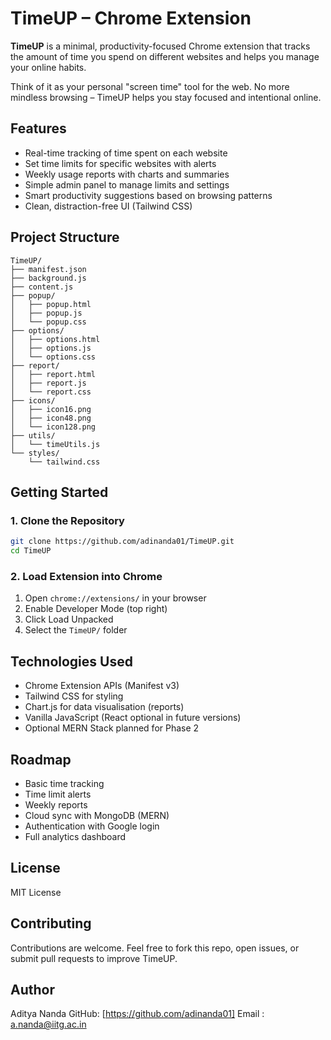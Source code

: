 
# TimeUP – Chrome Extension

**TimeUP** is a minimal, productivity-focused Chrome extension that tracks the amount of time you spend on different websites and helps you manage your online habits.

Think of it as your personal "screen time" tool for the web. No more mindless browsing – TimeUP helps you stay focused and intentional online.

## Features

- Real-time tracking of time spent on each website
- Set time limits for specific websites with alerts
- Weekly usage reports with charts and summaries
- Simple admin panel to manage limits and settings
- Smart productivity suggestions based on browsing patterns
- Clean, distraction-free UI (Tailwind CSS)

## Project Structure

```
TimeUP/
├── manifest.json
├── background.js
├── content.js
├── popup/
│   ├── popup.html
│   ├── popup.js
│   └── popup.css
├── options/
│   ├── options.html
│   ├── options.js
│   └── options.css
├── report/
│   ├── report.html
│   ├── report.js
│   └── report.css
├── icons/
│   ├── icon16.png
│   ├── icon48.png
│   └── icon128.png
├── utils/
│   └── timeUtils.js
└── styles/
    └── tailwind.css
```

## Getting Started

### 1. Clone the Repository

```bash
git clone https://github.com/adinanda01/TimeUP.git
cd TimeUP
```

### 2. Load Extension into Chrome

1. Open `chrome://extensions/` in your browser
2. Enable Developer Mode (top right)
3. Click Load Unpacked
4. Select the `TimeUP/` folder

## Technologies Used

- Chrome Extension APIs (Manifest v3)
- Tailwind CSS for styling
- Chart.js for data visualisation (reports)
- Vanilla JavaScript (React optional in future versions)
- Optional MERN Stack planned for Phase 2

## Roadmap

- Basic time tracking
- Time limit alerts
- Weekly reports
- Cloud sync with MongoDB (MERN)
- Authentication with Google login
- Full analytics dashboard

## License

MIT License

## Contributing

Contributions are welcome. Feel free to fork this repo, open issues, or submit pull requests to improve TimeUP.

## Author

Aditya Nanda
GitHub: [https://github.com/adinanda01]
Email : a.nanda@iitg.ac.in
